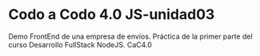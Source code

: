 # Codo a Codo 4.0 JS-unidad03
Demo FrontEnd de una empresa de envíos.
Práctica de la primer parte del curso Desarrollo FullStack NodeJS. CaC4.0
